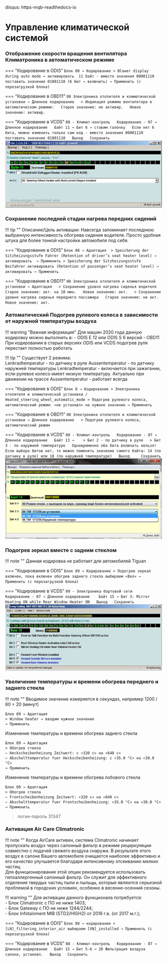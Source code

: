 disqus: https-mqb-readthedocs-io
# Управление климатической системой

### Отображение скорости вращения вентилятора Климатроника в автоматическом режиме

=== "Кодирование в ODIS"
    ```
    Блок 08 → Кодирование
    > Blower display during auto mode → активировать 
    11 байт - вместо значения 00001110 поставить значение 01001110 (6 бит → включить)
    → Применить (с перезагрузкой блока)
    ```
    
=== "Кодирование в OBD11"
    ```
    08 Электроника отопителя и климатической установки → Длинное кодирование  
    > Индикация режима вентилятора в автоматическом режиме:  
    Старое значение: не активир.  
    Новое значение: активир. 
    ```  
    
=== "Кодирование в VCDS"
    ```
    08 - Климат-контроль  
    Кодирование - 07 → Длинное кодирование  
    Байт 11 → Бит 6 → ставим галочку  
    Если нет 6 бита, можно изменить только сам код - вместо значения 00001110 поставить значение 01001110  
    Выход  
    Сохранить  
    ```  
    ![Screenshot](../images/MQB/climate.jpg)      

### Сохранение последней стадии нагрева передних сидений

!!! tip ""
    Описание/Цель активации: Навсегда запоминает последнюю выбранную интенсивность обогрева сидения водителя. Просто удобная штука для более тонкой настройки автомобиля под себя.

=== "Кодирование в ODIS"
    ```
    Блок 08 → Адаптация 
    > Speicherung der Sitzheizungsstufe Fahrer (Retention of driver’s seat heater level) → активировать 
    → Применить
    > Speicherung der Sitzheizungsstufe Beifahrer активировать (Retention of passenger’s seat heater level) → активировать
    → Применить
    ```  
    
=== "Кодирование в OBD11"
    ```
    08 Электроника отопителя и климатической установки → Адаптация  
    > Сохранение уровня нагрева сиденья водителя  
    Старое значение: акт. на 10 мин.  
    Новое значение: акт.  
    > Сохранение уровня нагрева сиденья переднего пассажира  
    Старое значение: не акт.  
    Новое значение: акт. 
    ```  
    
### Автоматический Подогрев рулевого колеса в зависимости от наружной температуры воздуха

!!! warning "Важная информация"
    Для машин 2020 года данную кодировку можно выполнить в:
      - ODIS E 12 или ODIS S 6 версий
      - OBD11
    При кодировании в старых версиях ODIS или VCDS подогрев руля перестает полностью работать  

!!! tip ""
     Существует 2 режима:  
     Lenkradtemperatur - по датчику в руле
     Aussentemperatur - по датчику наружней температуры
     Lenkradtemperatur - включается при зажигании, если рулевое колесо имеет низкую температуру. Актуально при движении на трассе
     Aussentemperatur - работает всегда

=== "Кодирование в ODIS"
    ```
    Блок 8 → Кодирование
    > Электроника отопителя и климатической установки / Heated_steering_wheel_automatic_mode
    > Подогрев рулевого колеса, автоматический режим: «не установл» на нужное значение
    → Применить
    ```  
    
=== "Кодирование в OBD11"
    ```
    08 Электроника отопителя и климатической установки → Длинное кодирование  
    > Подогрев рулевого колеса, автоматический режим
    ```  
    
=== "Кодирование в VCDS"
    ```
    08 - Климат-контроль  
    Кодирование - 07 → Длинное кодирование  
    Байт 13 →   
    > Бит 2 - по датчику в руле  
    > Бит 3 - по наружней температуре  
    Одновременно оба бита включать нельзя!
    Если выбора битов нет, то можно поменять значение самого байта: 14 (по датчику в руле) или 18 (по наружней температуре)  
    Выход    
    Сохранить 
    ```   
    ![Screenshot](../images/MQB/wheel.png)    

### Подогрев зеркал вместе с задним стеклом

!!! note ""
     Данная кодировка не работает для автомобилей Tiguan

=== "Кодирование в ODIS"
    ```
    Блок 09 → Кодирование
    > Подогрев зеркал включен, пока включен обогрев заднего стекла
    выбираем «Вкл»
    → Применить (с перезагрузкой блока)
    ```  
    
=== "Кодирование в VCDS" 
    ```
    09 - Электроника бортовой сети  
    Кодирование - 07 → Длинное кодирование   
    Байт 15 → Бит 3: Mirror Heating ON while Rear Window Heater ON  
    Выход  
    Сохранить  
    ```
    ![Screenshot](../images/MQB/rear.jpg)  

### Увеличение температуры и времени обогрева переднего и заднего стекла

!!! note ""
	Вводимое значение измеряется в секундах, например 1200 / 60 = 20 (минут)

```
Блок 09 → Адаптация
> Window heater → вводим нужное значение
→ Применить
```

Изменение температуры и времени обогрева заднего стекла
```
Блок 09 → Адаптация
> Обогрев стекла
— Heckscheibenheizung Zeitwert: с «320 с» на «640 с»
— Abschalttemperatur fuer Heckscheibenheizung: с «35.0 °C» на «38.0 °C»
→ Применить
```

Изменение температуры и времени обогрева лобового стекла
```
Блок 09 → Адаптация
> Обогрев стекла
— Frontscheibenheizung Zeitwert: «320 с» на «640 с»
— Abschalttemperatur fuer Frontscheibenheizung: «35.0 °C» на «38.0 °C»
→ Применить
```

> логин-пароль 31347

### Активация Air Care Climatronic

!!! note ""
    Когда AirCare активен, система Climatronic начинает пропускать воздух через салонный фильтр в режиме рециркуляции совместно с подачей свежего воздуха снаружи. В результате этого воздух в салоне Вашего автомобиля очищается наиболее эффективно и его качество улучшается благодаря интенсивному отсеиванию мелких частиц.  
    Для функционирования этой опции рекомендуется использовать гипоаллергенный салонный фильтр. Он служит для эффективного отделения твердых частиц пыли и пыльцы, которые являются серьезной проблемой в городских условиях, особенно в весенне-осенний сезоны.

!!! warning ""
    Для активации данного функционала потребуется:  
    - Блок Climatronic с ПО не ниже 1403;  
    - Блок Gateway с ПО не ниже 1244/2244;  
    - Блок Infotainment MIB (STD2/HIGH2) от 2016 г.в. (от 2017 м.г.);  

=== "Кодирование в ODIS"
    ```
    Блок 08 → кодирование
    > [LN]_filtering_interior_air
    выбираем [VN]_installed
    → Применить (с перезагрузкой блока)
    ```  
    
=== "Кодирование в VCDS" 
    ```
    08 - Климат-контроль  
    Кодирование - 07 → Длинное кодирование  
    Байт 15 → Бит 5-6 → 20 Фильтрация воздуха салона, установл.  
    Выход  
    Сохранить  
    ```  
    